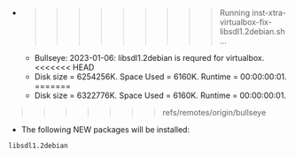 * >>>>>>>>> Running inst-xtra-virtualbox-fix-libsdl1.2debian.sh ...
  * Bullseye: 2023-01-06: libsdl1.2debian is requred for virtualbox.
<<<<<<< HEAD
  * Disk size = 6254256K. Space Used = 6160K. Runtime = 00:00:00:01.
=======
  * Disk size = 6322776K. Space Used = 6160K. Runtime = 00:00:00:01.
>>>>>>> refs/remotes/origin/bullseye
  * The following NEW packages will be installed:
  ```bash
libsdl1.2debian
  ```
